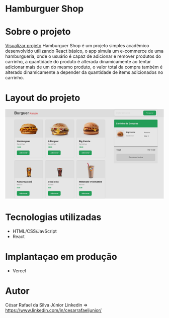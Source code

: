 # Hamburguer Shop
# Sobre o projeto
<a href="https://react-entrega-s1-hamburgueria-da-kenzie-cesarrafaeljunior-19.vercel.app/">Visualizar projeto</a>
Hamburguer Shop é um projeto simples acadêmico desenvolvido utilizando React básico, o app simula um e-commerce de uma hamburgueria, onde o usuário é capaz de adicionar e remover produtos do carrinho, a quantidade do produto é alterada dinamicamente ao tentar adicionar mais de um do mesmo produto, o valor total da compra também é alterado dinamicamente a depender da quantidade de items adicionados no carrinho.

# Layout do projeto
<img src="public/assets/BurguerShop/mainPage.png" alt="Burguer Shop IMG"/>

# Tecnologias utilizadas
- HTML/CSS/JavScript
- React

# Implantaçao em produção
- Vercel

# Autor
César Rafael da Silva Júnior
Linkedin => https://www.linkedin.com/in/cesarrafaeljunior/
